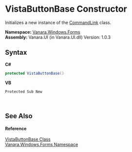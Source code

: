 # VistaButtonBase Constructor 
 

Initializes a new instance of the <a href="07d8ae3c-bd87-0a8d-8adb-38df2ce1ac5b">CommandLink</a> class.

**Namespace:**&nbsp;<a href="c580cf52-4028-70db-28d0-f9b1abc03861">Vanara.Windows.Forms</a><br />**Assembly:**&nbsp;Vanara.UI (in Vanara.UI.dll) Version: 1.0.3

## Syntax

**C#**<br />
``` C#
protected VistaButtonBase()
```

**VB**<br />
``` VB
Protected Sub New
```

<br />

## See Also


#### Reference
<a href="0d48324c-f437-68f4-1f1f-37ea3f141987">VistaButtonBase Class</a><br /><a href="c580cf52-4028-70db-28d0-f9b1abc03861">Vanara.Windows.Forms Namespace</a><br />